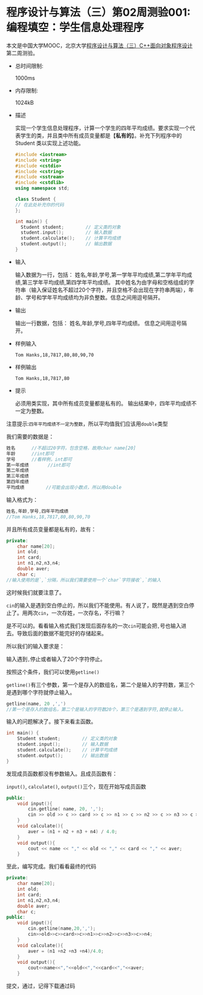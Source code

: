# 程序设计与算法（三）第02周测验001:编程填空：学生信息处理程序

本文是中国大学MOOC，北京大学[程序设计与算法（三）C++面向对象程序设计](https://www.icourse163.org/learn/PKU-1002029030#/learn/announce)第二周测验。

- 总时间限制: 

  1000ms

- 内存限制: 

  1024kB

- 描述

  实现一个学生信息处理程序，计算一个学生的四年平均成绩。要求实现一个代表学生的类，并且类中所有成员变量都是【**私有的**】。补充下列程序中的 Student 类以实现上述功能。 

  ```cpp
  #include <iostream>
  #include <string>
  #include <cstdio>
  #include <cstring>
  #include <sstream>
  #include <cstdlib>
  using namespace std;
  
  class Student {
  // 在此处补充你的代码
  };
  
  int main() {
  	Student student;        // 定义类的对象
  	student.input();        // 输入数据
  	student.calculate();    // 计算平均成绩
  	student.output();       // 输出数据
  }
  ```

  

- 输入

  输入数据为一行，包括： 姓名,年龄,学号,第一学年平均成绩,第二学年平均成绩,第三学年平均成绩,第四学年平均成绩。 其中姓名为由字母和空格组成的字符串（输入保证姓名不超过20个字符，并且空格不会出现在字符串两端），年龄、学号和学年平均成绩均为非负整数。信息之间用逗号隔开。

- 输出

  输出一行数据，包括： 姓名,年龄,学号,四年平均成绩。 信息之间用逗号隔开。

- 样例输入

  `Tom Hanks,18,7817,80,80,90,70`

- 样例输出

  `Tom Hanks,18,7817,80`

- 提示

  必须用类实现，其中所有成员变量都是私有的。 输出结果中，四年平均成绩不一定为整数。

注意提示:`四年平均成绩不一定为整数`，所以平均值我们应该用`double`类型

我们需要的数据是：

```cpp
姓名		//不超过20字符，包含空格，故用char name[20]
年龄		//int即可
学号		//看样例，int即可
第一年成绩		//int即可
第二年成绩
第三年成绩
第四年成绩
平均成绩		//可能会出现小数点，所以用double
```

输入格式为：

```cpp
姓名,年龄,学号,四年平均成绩
//Tom Hanks,18,7817,80,80,90,70
```

并且所有成员变量都是私有的，故有：

```cpp
private:
    char name[20];
    int old;
    int card;
    int n1,n2,n3,n4;
    double aver;
    char c;		
//输入使用的是`,`分隔，所以我们需要使用一个`char`字符接收`,`的输入
```



这时候我们就要注意了。

`cin`的输入是遇到空白停止的，所以我们不能使用。有人说了，既然是遇到空白停止了。用两次`cin`，一次存姓，一次存名，不行嘛？

是不可以的。看看输入格式我们发现后面存名的一次`cin`可能会把`,`号也输入进去。导致后面的数据不能完好的存储起来。

所以我们的输入要求是：

输入遇到`,`停止或者输入了20个字符停止。

按照这个条件，我们可以使用`getline()`

`getline()`有三个参数，第一个是存入的数组名，第二个是输入的字符数，第三个是遇到哪个字符就停止输入。

```cpp
getline(name, 20 ,',')
//第一个是存入的数组名，第二个是输入的字符数20个，第三个是遇到字符,就停止输入。
```



输入的问题解决了。接下来看主函数。

```cpp
int main() {
	Student student;        // 定义类的对象
	student.input();        // 输入数据
	student.calculate();    // 计算平均成绩
	student.output();       // 输出数据
}
```

发现成员函数都没有参数输入。且成员函数有：

`input()`, `calculate()`, `output()`三个，现在开始写成员函数

```cpp
public:
    void input(){
        cin.getline( name, 20, ',');
  		cin >> old >> c >> card >> c >> n1 >> c >> n2 >> c >> n3 >> c >> n4;
    }
    void calculate(){
        aver = (n1 + n2 + n3 + n4) / 4.0;
    }
    void output(){
        cout << name << "," << old << "," << card << "," << aver;
    }
```

至此，编写完成。我们看看最终的代码

```cpp
private:
    char name[20];
    int old;
    int card;
    int n1,n2,n3,n4;
    double aver;
    char c;
public:
    void input(){
        cin.getline(name,20,',');
        cin>>old>>c>>card>>c>>n1>>c>>n2>>c>>n3>>c>>n4;
    }
    void calculate(){
        aver = (n1 +n2 +n3 +n4)/4.0;
    }
    void output(){
        cout<<name<<","<<old<<","<<card<<","<<aver;
    }
```

提交，通过，记得下载通过码